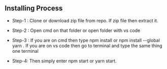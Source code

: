 ## Installing Process

* Step-1 : Clone or download zip file from repo. If zip file then extract it.

* Step-2 : Open cmd on that folder or open folder with vs code

* Step-3 : If you are on cmd then type npm install or npm install --global yarn . If you are on vs code then go to terminal and type the same thing one terminal

* Step-4: Then simply enter npm start or yarn start.
